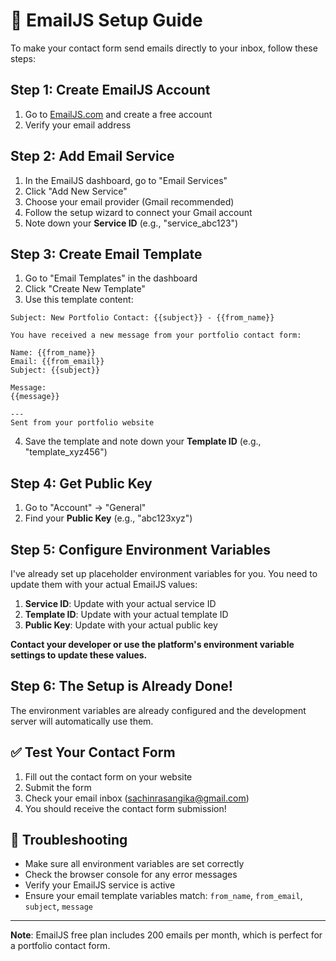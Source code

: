 # 📧 EmailJS Setup Guide

To make your contact form send emails directly to your inbox, follow these steps:

## Step 1: Create EmailJS Account
1. Go to [EmailJS.com](https://emailjs.com) and create a free account
2. Verify your email address

## Step 2: Add Email Service
1. In the EmailJS dashboard, go to "Email Services"
2. Click "Add New Service"
3. Choose your email provider (Gmail recommended)
4. Follow the setup wizard to connect your Gmail account
5. Note down your **Service ID** (e.g., "service_abc123")

## Step 3: Create Email Template
1. Go to "Email Templates" in the dashboard
2. Click "Create New Template"
3. Use this template content:

```
Subject: New Portfolio Contact: {{subject}} - {{from_name}}

You have received a new message from your portfolio contact form:

Name: {{from_name}}
Email: {{from_email}}
Subject: {{subject}}

Message:
{{message}}

---
Sent from your portfolio website
```

4. Save the template and note down your **Template ID** (e.g., "template_xyz456")

## Step 4: Get Public Key
1. Go to "Account" → "General"
2. Find your **Public Key** (e.g., "abc123xyz")

## Step 5: Configure Environment Variables
I've already set up placeholder environment variables for you. You need to update them with your actual EmailJS values:

1. **Service ID**: Update with your actual service ID
2. **Template ID**: Update with your actual template ID
3. **Public Key**: Update with your actual public key

**Contact your developer or use the platform's environment variable settings to update these values.**

## Step 6: The Setup is Already Done!
The environment variables are already configured and the development server will automatically use them.

## ✅ Test Your Contact Form
1. Fill out the contact form on your website
2. Submit the form
3. Check your email inbox (sachinrasangika@gmail.com)
4. You should receive the contact form submission!

## 🔧 Troubleshooting
- Make sure all environment variables are set correctly
- Check the browser console for any error messages
- Verify your EmailJS service is active
- Ensure your email template variables match: `from_name`, `from_email`, `subject`, `message`

---
**Note**: EmailJS free plan includes 200 emails per month, which is perfect for a portfolio contact form.
